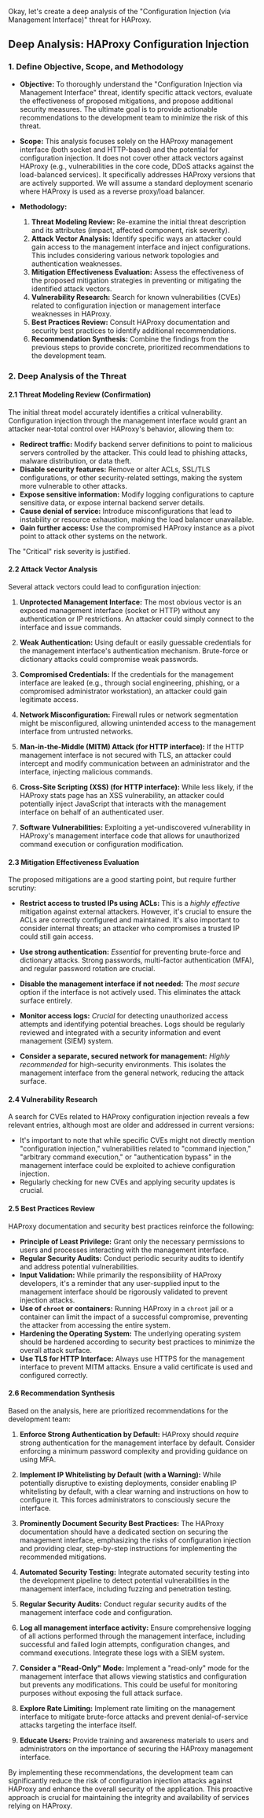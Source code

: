 Okay, let's create a deep analysis of the "Configuration Injection (via Management Interface)" threat for HAProxy.

## Deep Analysis: HAProxy Configuration Injection

### 1. Define Objective, Scope, and Methodology

*   **Objective:** To thoroughly understand the "Configuration Injection via Management Interface" threat, identify specific attack vectors, evaluate the effectiveness of proposed mitigations, and propose additional security measures.  The ultimate goal is to provide actionable recommendations to the development team to minimize the risk of this threat.

*   **Scope:** This analysis focuses solely on the HAProxy management interface (both socket and HTTP-based) and the potential for configuration injection.  It does not cover other attack vectors against HAProxy (e.g., vulnerabilities in the core code, DDoS attacks against the load-balanced services).  It specifically addresses HAProxy versions that are actively supported.  We will assume a standard deployment scenario where HAProxy is used as a reverse proxy/load balancer.

*   **Methodology:**
    1.  **Threat Modeling Review:**  Re-examine the initial threat description and its attributes (impact, affected component, risk severity).
    2.  **Attack Vector Analysis:**  Identify specific ways an attacker could gain access to the management interface and inject configurations.  This includes considering various network topologies and authentication weaknesses.
    3.  **Mitigation Effectiveness Evaluation:**  Assess the effectiveness of the proposed mitigation strategies in preventing or mitigating the identified attack vectors.
    4.  **Vulnerability Research:**  Search for known vulnerabilities (CVEs) related to configuration injection or management interface weaknesses in HAProxy.
    5.  **Best Practices Review:**  Consult HAProxy documentation and security best practices to identify additional recommendations.
    6.  **Recommendation Synthesis:**  Combine the findings from the previous steps to provide concrete, prioritized recommendations to the development team.

### 2. Deep Analysis of the Threat

#### 2.1 Threat Modeling Review (Confirmation)

The initial threat model accurately identifies a critical vulnerability.  Configuration injection through the management interface would grant an attacker near-total control over HAProxy's behavior, allowing them to:

*   **Redirect traffic:**  Modify backend server definitions to point to malicious servers controlled by the attacker.  This could lead to phishing attacks, malware distribution, or data theft.
*   **Disable security features:**  Remove or alter ACLs, SSL/TLS configurations, or other security-related settings, making the system more vulnerable to other attacks.
*   **Expose sensitive information:**  Modify logging configurations to capture sensitive data, or expose internal backend server details.
*   **Cause denial of service:**  Introduce misconfigurations that lead to instability or resource exhaustion, making the load balancer unavailable.
*   **Gain further access:** Use the compromised HAProxy instance as a pivot point to attack other systems on the network.

The "Critical" risk severity is justified.

#### 2.2 Attack Vector Analysis

Several attack vectors could lead to configuration injection:

1.  **Unprotected Management Interface:**  The most obvious vector is an exposed management interface (socket or HTTP) without any authentication or IP restrictions.  An attacker could simply connect to the interface and issue commands.

2.  **Weak Authentication:**  Using default or easily guessable credentials for the management interface's authentication mechanism.  Brute-force or dictionary attacks could compromise weak passwords.

3.  **Compromised Credentials:**  If the credentials for the management interface are leaked (e.g., through social engineering, phishing, or a compromised administrator workstation), an attacker could gain legitimate access.

4.  **Network Misconfiguration:**  Firewall rules or network segmentation might be misconfigured, allowing unintended access to the management interface from untrusted networks.

5.  **Man-in-the-Middle (MITM) Attack (for HTTP interface):**  If the HTTP management interface is not secured with TLS, an attacker could intercept and modify communication between an administrator and the interface, injecting malicious commands.

6.  **Cross-Site Scripting (XSS) (for HTTP interface):** While less likely, if the HAProxy stats page has an XSS vulnerability, an attacker could potentially inject JavaScript that interacts with the management interface on behalf of an authenticated user.

7.  **Software Vulnerabilities:**  Exploiting a yet-undiscovered vulnerability in HAProxy's management interface code that allows for unauthorized command execution or configuration modification.

#### 2.3 Mitigation Effectiveness Evaluation

The proposed mitigations are a good starting point, but require further scrutiny:

*   **Restrict access to trusted IPs using ACLs:**  This is a *highly effective* mitigation against external attackers.  However, it's crucial to ensure the ACLs are correctly configured and maintained.  It's also important to consider internal threats; an attacker who compromises a trusted IP could still gain access.

*   **Use strong authentication:**  *Essential* for preventing brute-force and dictionary attacks.  Strong passwords, multi-factor authentication (MFA), and regular password rotation are crucial.

*   **Disable the management interface if not needed:**  The *most secure* option if the interface is not actively used.  This eliminates the attack surface entirely.

*   **Monitor access logs:**  *Crucial* for detecting unauthorized access attempts and identifying potential breaches.  Logs should be regularly reviewed and integrated with a security information and event management (SIEM) system.

*   **Consider a separate, secured network for management:**  *Highly recommended* for high-security environments.  This isolates the management interface from the general network, reducing the attack surface.

#### 2.4 Vulnerability Research

A search for CVEs related to HAProxy configuration injection reveals a few relevant entries, although most are older and addressed in current versions:

*   It's important to note that while specific CVEs might not directly mention "configuration injection," vulnerabilities related to "command injection," "arbitrary command execution," or "authentication bypass" in the management interface could be exploited to achieve configuration injection.
*   Regularly checking for new CVEs and applying security updates is crucial.

#### 2.5 Best Practices Review

HAProxy documentation and security best practices reinforce the following:

*   **Principle of Least Privilege:**  Grant only the necessary permissions to users and processes interacting with the management interface.
*   **Regular Security Audits:**  Conduct periodic security audits to identify and address potential vulnerabilities.
*   **Input Validation:**  While primarily the responsibility of HAProxy developers, it's a reminder that any user-supplied input to the management interface should be rigorously validated to prevent injection attacks.
*   **Use of `chroot` or containers:** Running HAProxy in a `chroot` jail or a container can limit the impact of a successful compromise, preventing the attacker from accessing the entire system.
*   **Hardening the Operating System:**  The underlying operating system should be hardened according to security best practices to minimize the overall attack surface.
*   **Use TLS for HTTP Interface:** Always use HTTPS for the management interface to prevent MITM attacks. Ensure a valid certificate is used and configured correctly.

#### 2.6 Recommendation Synthesis

Based on the analysis, here are prioritized recommendations for the development team:

1.  **Enforce Strong Authentication by Default:**  HAProxy should *require* strong authentication for the management interface by default.  Consider enforcing a minimum password complexity and providing guidance on using MFA.

2.  **Implement IP Whitelisting by Default (with a Warning):**  While potentially disruptive to existing deployments, consider enabling IP whitelisting by default, with a clear warning and instructions on how to configure it. This forces administrators to consciously secure the interface.

3.  **Prominently Document Security Best Practices:**  The HAProxy documentation should have a dedicated section on securing the management interface, emphasizing the risks of configuration injection and providing clear, step-by-step instructions for implementing the recommended mitigations.

4.  **Automated Security Testing:**  Integrate automated security testing into the development pipeline to detect potential vulnerabilities in the management interface, including fuzzing and penetration testing.

5.  **Regular Security Audits:**  Conduct regular security audits of the management interface code and configuration.

6.  **Log all management interface activity:** Ensure comprehensive logging of all actions performed through the management interface, including successful and failed login attempts, configuration changes, and command executions. Integrate these logs with a SIEM system.

7.  **Consider a "Read-Only" Mode:**  Implement a "read-only" mode for the management interface that allows viewing statistics and configuration but prevents any modifications. This could be useful for monitoring purposes without exposing the full attack surface.

8.  **Explore Rate Limiting:** Implement rate limiting on the management interface to mitigate brute-force attacks and prevent denial-of-service attacks targeting the interface itself.

9. **Educate Users:** Provide training and awareness materials to users and administrators on the importance of securing the HAProxy management interface.

By implementing these recommendations, the development team can significantly reduce the risk of configuration injection attacks against HAProxy and enhance the overall security of the application. This proactive approach is crucial for maintaining the integrity and availability of services relying on HAProxy.